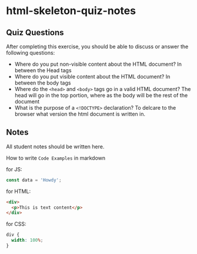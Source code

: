 # html-skeleton-quiz-notes

## Quiz Questions

After completing this exercise, you should be able to discuss or answer the following questions:

- Where do you put non-visible content about the HTML document?
  In between the Head tags
- Where do you put visible content about the HTML document?
  In between the body tags
- Where do the `<head>` and `<body>` tags go in a valid HTML document?
  The head will go in the top portion, where as the body will be the rest of the document
- What is the purpose of a `<!DOCTYPE>` declaration?
  To delcare to the browser what version the html document is written in.

## Notes

All student notes should be written here.

How to write `Code Examples` in markdown

for JS:

```javascript
const data = 'Howdy';
```

for HTML:

```html
<div>
  <p>This is text content</p>
</div>
```

for CSS:

```css
div {
  width: 100%;
}
```
